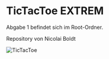 # TicTacToe EXTREM
Abgabe 1 befindet sich im Root-Ordner.

Repository von Nicolai Boldt

![TicTacToe](https://www.tutorialcup.com/wp-content/uploads/2021/01/tic-tac-toe.png)

